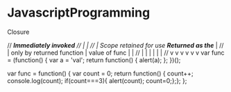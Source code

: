# JavascriptProgramming

Closure

//          _______________________Immediately invoked______________________
//         |                                                                |
//         |        Scope retained for use      ___Returned as the____      |
//         |       only by returned function   |    value of func     |     |
//         |             |            |        |                      |     |
//         v             v            v        v                      v     v
var func = (function() { var a = 'val'; return function() { alert(a); }; })();

var func = function() { var count = 0; return function() { count++; console.log(count); if(count===3){ alert(count); count=0;};}; };
